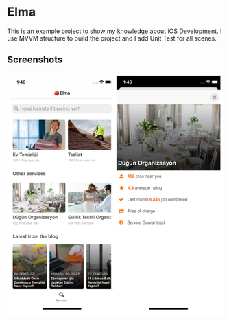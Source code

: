 # Elma

This is an example project to show my knowledge about iOS Development. I use MVVM structure to build the project and I add Unit Test for all scenes.

## Screenshots

![Screenshots](./ss.jpg)
